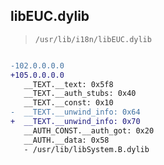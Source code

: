 ## libEUC.dylib

> `/usr/lib/i18n/libEUC.dylib`

```diff

-102.0.0.0.0
+105.0.0.0.0
   __TEXT.__text: 0x5f8
   __TEXT.__auth_stubs: 0x40
   __TEXT.__const: 0x10
-  __TEXT.__unwind_info: 0x64
+  __TEXT.__unwind_info: 0x70
   __AUTH_CONST.__auth_got: 0x20
   __AUTH.__data: 0x58
   - /usr/lib/libSystem.B.dylib

```
